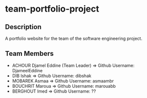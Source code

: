 # team-portfolio-project
## Description
A portfolio website for the team of the software engineering project.
## Team Members
- ACHOUR Djamel Eddine (Team Leader) => Github Username: DjameelEddine
- DIB Ishak => Github Username: dibshak
- MOBAREK Asmaa => Github Username: asmaambr
- BOUCHRIT Maroua => Github Username: marouabb
- BERGHOUT Imed => Github Username: ??

